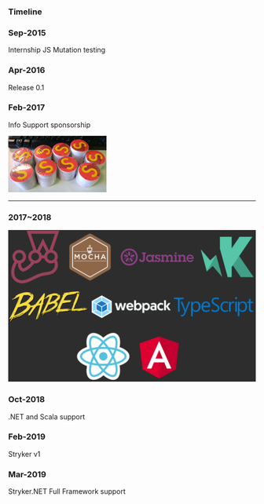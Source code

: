 ### Timeline

 <div class="timeline compact">
  <div class="container left">
    <div class="content">
      <h3>Sep-2015</h3>
      <p>Internship JS Mutation testing</p>
    </div>
  </div>
  <div class="container right">
    <div class="content">
      <h3>Apr-2016</h3>
      <p>Release 0.1</p>
    </div>
  </div>  
  <div class="container left">
    <div class="content">
      <h3>Feb-2017</h3>
      <p>Info Support sponsorship</p>
      <img src="../../img/stickers.png" alt="stickers">
    </div>
  </div>
</div> 

---

 <div class="timeline compact">
  <div class="container left">
    <div class="content">
      <h3>2017~2018</h3>
      <img src="../../img/support-these-guys.png" alt="TS, Angular, Webpack, Babel, Jest">
    </div>
  </div>
  <div class="container right">
    <div class="content">
      <h3>Oct-2018</h3>
      <p>.NET and Scala support</p>
    </div>
  </div>  
  <div class="container left">
    <div class="content">
      <h3>Feb-2019</h3>
      <p>Stryker v1</p>
    </div>
  </div> 
  <div class="container right">
    <div class="content">
      <h3>Mar-2019</h3>
      <p class="preview-ribbon">Stryker.NET Full Framework support</p>
    </div>
  </div> 
</div>
  